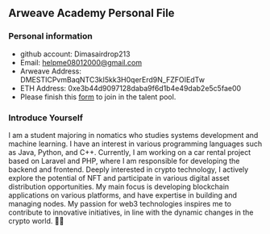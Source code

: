 ## Arweave Academy Personal File

### Personal information

- github account: Dimasairdrop213
- Email: helpme08012000@gmail.com
- Arweave Address: DMESTICPvmBaqNTC3kI5kk3H0qerErd9N_FZFOIEdTw
- ETH Address: 0xe3b44d9097128daba9f6d1b4e49dab2e5c5fae00
- Please finish this [form](https://docs.google.com/forms/d/e/1FAIpQLSfWA5fIIcBgmRppm3jNz5vmf9Mai_QMVil-2pO4r7YKn_Zhtw/viewform?usp=sf_link) to join in the talent pool.

### Introduce Yourself
I am a student majoring in nomatics who studies systems development and machine learning. I have an interest in various programming languages such as Java, Python, and C++. Currently, I am working on a car rental project based on Laravel and PHP, where I am responsible for developing the backend and frontend. Deeply interested in crypto technology, I actively explore the potential of NFT and participate in various digital asset distribution opportunities. My main focus is developing blockchain applications on various platforms, and have expertise in building and managing nodes. My passion for web3 technologies inspires me to contribute to innovative initiatives, in line with the dynamic changes in the crypto world. 🚀🌐


